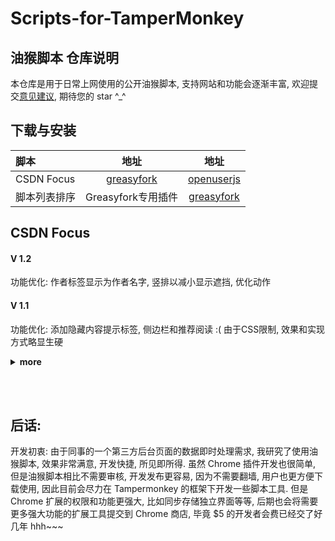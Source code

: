 # Scripts-for-TamperMonkey

## 油猴脚本 仓库说明

本仓库是用于日常上网使用的公开油猴脚本, 支持网站和功能会逐渐丰富, 欢迎提交[意见建议](https://github.com/Germxu/Scripts-for-TamperMonkey/issues/new), 期待您的 star ^\_^

## 下载与安装

| 脚本       |                                 地址                                 |                              地址                              |
| :--------- | :------------------------------------------------------------------: | :------------------------------------------------------------: |
| CSDN Focus | [greasyfork](https://greasyfork.org/zh-CN/scripts/420352-csdn-focus) | [openuserjs](https://openuserjs.org/scripts/Germxu/CSDN_Focus) |
| 脚本列表排序 |Greasyfork专用插件| [greasyfork](https://greasyfork.org/scripts/425068-sort-number-for-greasy-fork-scripts)|

## CSDN Focus

#### V 1.2
功能优化: 作者标签显示为作者名字, 竖排以减小显示遮挡, 优化动作
#### V 1.1
功能优化: 添加隐藏内容提示标签, 侧边栏和推荐阅读
:( 由于CSS限制, 效果和实现方式略显生硬
<details>

#### v 1.0
网站支持: 添加脚本之家页面净化 jb51.net 净化
#### v 0.9.7
功能优化: 重新展示推荐阅读和左侧边栏, 尽可能不影响阅读,此版本可能放弃
#### v 0.9
功能优化: 返回顶部按钮重新添加, 替换原页面返回顶部过于漫长的动作

#### v 0.8
功能优化: 使用原生API, 放弃GM_***, 提升挂载时机
 
<summary><strong>more</strong></summary>

#### v 0.7
功能优化: 跳转优化

#### v 0.6
功能优化: 添加外链直达, 干掉跳转提醒


#### v 0.5
功能优化: 显示顶部搜索栏,优化过渡显示

#### v 0.4
Bugfix: 大屏幕右侧边栏隐藏, 大小屏幕都居中显示

#### v 0.3
展开全部评论和评论翻页, 隐藏登录窗

#### v 0.2

由于通过 js 查找节点注入样式的时间节点必须靠后, 势必导致页面的重绘, 此版本将 js 注入改为 `GM_addStyle` API 的纯 css 注入, 代码更简洁, 不影响页面加载, 甚至比原页面更快显示最终状态

#### v 0.1

只显示页面文章和评论, 其他全部隐藏

</details>


&emsp;  
&emsp;  

## 后话:

开发初衷: 由于同事的一个第三方后台页面的数据即时处理需求, 我研究了使用油猴脚本, 效果非常满意, 开发快捷, 所见即所得. 虽然 Chrome 插件开发也很简单, 但是油猴脚本相比不需要审核, 开发发布更容易, 因为不需要翻墙, 用户也更方便下载使用, 因此目前会尽力在 Tampermonkey 的框架下开发一些脚本工具. 但是 Chrome 扩展的权限和功能更强大, 比如同步存储独立界面等等, 后期也会将需要更多强大功能的扩展工具提交到 Chrome 商店, 毕竟 $5 的开发者会费已经交了好几年 hhh~~~
